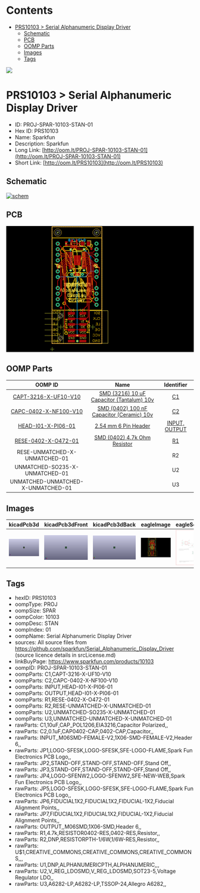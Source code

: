



Contents
========

* [PRS10103 > Serial Alphanumeric Display Driver](#prs10103--serial-alphanumeric-display-driver)
	* [Schematic](#schematic)
	* [PCB](#pcb)
	* [OOMP Parts](#oomp-parts)
	* [Images](#images)
	* [Tags](#tags)
  
![][im]
# PRS10103 > Serial Alphanumeric Display Driver

- ID: PROJ-SPAR-10103-STAN-01
- Hex ID: PRS10103
- Name: Sparkfun
- Description: Sparkfun
- Long Link: [http://oom.lt/PROJ-SPAR-10103-STAN-01](http://oom.lt/PROJ-SPAR-10103-STAN-01)
- Short Link: [http://oom.lt/PRS10103](http://oom.lt/PRS10103)

## Schematic
  
[![schem](eagleSchemImage.png)](eagleSchemImage.png)
## PCB
  
[![pcb](eagleImage.png)](eagleImage.png)
## OOMP Parts
  

|OOMP ID|Name|Identifier|
| :---: | :---: | :---: |
|[CAPT-3216-X-UF10-V10](https://github.com/oomlout/oomlout_OOMP_parts/tree/main/CAPT-3216-X-UF10-V10/)|[SMD (3216) 10 uF Capacitor (Tantalum) 10v](https://github.com/oomlout/oomlout_OOMP_parts/tree/main/CAPT-3216-X-UF10-V10/)|[C1](https://github.com/oomlout/oomlout_OOMP_parts/tree/main/CAPT-3216-X-UF10-V10/)|
|[CAPC-0402-X-NF100-V10](https://github.com/oomlout/oomlout_OOMP_parts/tree/main/CAPC-0402-X-NF100-V10/)|[SMD (0402) 100 nF Capacitor (Ceramic) 10v](https://github.com/oomlout/oomlout_OOMP_parts/tree/main/CAPC-0402-X-NF100-V10/)|[C2](https://github.com/oomlout/oomlout_OOMP_parts/tree/main/CAPC-0402-X-NF100-V10/)|
|[HEAD-I01-X-PI06-01](https://github.com/oomlout/oomlout_OOMP_parts/tree/main/HEAD-I01-X-PI06-01/)|[2.54 mm 6 Pin Header](https://github.com/oomlout/oomlout_OOMP_parts/tree/main/HEAD-I01-X-PI06-01/)|[INPUT, OUTPUT](https://github.com/oomlout/oomlout_OOMP_parts/tree/main/HEAD-I01-X-PI06-01/)|
|[RESE-0402-X-O472-01](https://github.com/oomlout/oomlout_OOMP_parts/tree/main/RESE-0402-X-O472-01/)|[SMD (0402) 4.7k Ohm Resistor](https://github.com/oomlout/oomlout_OOMP_parts/tree/main/RESE-0402-X-O472-01/)|[R1](https://github.com/oomlout/oomlout_OOMP_parts/tree/main/RESE-0402-X-O472-01/)|
|RESE-UNMATCHED-X-UNMATCHED-01||R2|
|UNMATCHED-SO235-X-UNMATCHED-01||U2|
|UNMATCHED-UNMATCHED-X-UNMATCHED-01||U3|

## Images
  
  

|kicadPcb3d|kicadPcb3dFront|kicadPcb3dBack|eagleImage|eagleSchemImage|
| :---: | :---: | :---: | :---: | :---: |
|[![kicadPcb3d](kicadPcb3d_140.png)](kicadPcb3d.png)|[![kicadPcb3dFront](kicadPcb3dFront_140.png)](kicadPcb3dFront.png)|[![kicadPcb3dBack](kicadPcb3dBack_140.png)](kicadPcb3dBack.png)|[![eagleImage](eagleImage_140.png)](eagleImage.png)|[![eagleSchemImage](eagleSchemImage_140.png)](eagleSchemImage.png)|

## Tags

- hexID: PRS10103
- oompType: PROJ
- oompSize: SPAR
- oompColor: 10103
- oompDesc: STAN
- oompIndex: 01
- oompName: Serial Alphanumeric Display Driver
- sources: All source files from https://github.com/sparkfun/Serial_Alphanumeric_Display_Driver (source licence details in srcLicense.md)
- linkBuyPage: https://www.sparkfun.com/products/10103
- oompID: PROJ-SPAR-10103-STAN-01
- oompParts: C1,CAPT-3216-X-UF10-V10
- oompParts: C2,CAPC-0402-X-NF100-V10
- oompParts: INPUT,HEAD-I01-X-PI06-01
- oompParts: OUTPUT,HEAD-I01-X-PI06-01
- oompParts: R1,RESE-0402-X-O472-01
- oompParts: R2,RESE-UNMATCHED-X-UNMATCHED-01
- oompParts: U2,UNMATCHED-SO235-X-UNMATCHED-01
- oompParts: U3,UNMATCHED-UNMATCHED-X-UNMATCHED-01
- rawParts: C1,10uF,CAP_POL1206,EIA3216,Capacitor Polarized,,
- rawParts: C2,0.1uF,CAP0402-CAP,0402-CAP,Capacitor,,
- rawParts: INPUT,,M06SMD-FEMALE-V2,1X06-SMD-FEMALE-V2,Header 6,,
- rawParts: JP1,LOGO-SFESK,LOGO-SFESK,SFE-LOGO-FLAME,Spark Fun Electronics PCB Logo,,
- rawParts: JP2,STAND-OFF,STAND-OFF,STAND-OFF,Stand Off,,
- rawParts: JP3,STAND-OFF,STAND-OFF,STAND-OFF,Stand Off,,
- rawParts: JP4,LOGO-SFENW2,LOGO-SFENW2,SFE-NEW-WEB,Spark Fun Electronics PCB Logo,,
- rawParts: JP5,LOGO-SFESK,LOGO-SFESK,SFE-LOGO-FLAME,Spark Fun Electronics PCB Logo,,
- rawParts: JP6,FIDUCIAL1X2,FIDUCIAL1X2,FIDUCIAL-1X2,Fiducial Alignment Points,,
- rawParts: JP7,FIDUCIAL1X2,FIDUCIAL1X2,FIDUCIAL-1X2,Fiducial Alignment Points,,
- rawParts: OUTPUT,,M06SMD,1X06-SMD,Header 6,,
- rawParts: R1,4.7k,RESISTOR0402-RES,0402-RES,Resistor,,
- rawParts: R2,DNP,RESISTORPTH-1/6W,1/6W-RES,Resistor,,
- rawParts: U$1,CREATIVE_COMMONS,CREATIVE_COMMONS,CREATIVE_COMMONS,,,
- rawParts: U1,DNP,ALPHANUMERICPTH,ALPHANUMERIC,,,
- rawParts: U2,V_REG_LDOSMD,V_REG_LDOSMD,SOT23-5,Voltage Regulator LDO,,
- rawParts: U3,A6282-LP,A6282-LP,TSSOP-24,Allegro A6282,,



[im]: kicadPcb3d_450.png
